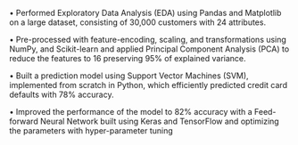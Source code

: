 • Performed Exploratory Data Analysis (EDA) using Pandas and Matplotlib on a large dataset, consisting of 30,000 
customers with 24 attributes.

• Pre-processed with feature-encoding, scaling, and transformations using NumPy, and Scikit-learn and applied
Principal Component Analysis (PCA) to reduce the features to 16 preserving 95% of explained variance.

• Built a prediction model using Support Vector Machines (SVM), implemented from scratch in Python, which 
efficiently predicted credit card defaults with 78% accuracy.

• Improved the performance of the model to 82% accuracy with a Feed-forward Neural Network built using Keras
and TensorFlow and optimizing the parameters with hyper-parameter tuning
